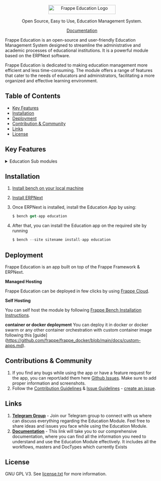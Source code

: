<p align="center">
    <img src="https://github-production-user-asset-6210df.s3.amazonaws.com/65544983/284810651-4625cf57-077d-4a79-b47f-9b989e27e41b.png" alt="Frappe Education Logo" width="220px" height="30px">
    <p align="center">Open Source, Easy to Use, Education Management System.</p>
</p>
<p align="center">
    <a href="https://docs.erpnext.com/docs/v14/user/manual/en/education">
        Documentation
    </a>
</p>

Frappe Education is an open-source and user-friendly Education Management System designed to streamline the administrative and academic processes of educational institutions. It is a powerful module based on the ERPNext software.

Frappe Education is dedicated to making education management more efficient and less time-consuming. The module offers a range of features that cater to the needs of educators and administrators, facilitating a more organized and effective learning environment.

## Table of Contents

- [Key Features](#key-features)
- [Installation](#installation)
- [Deployment](#deployment)
- [Contribution & Community](#contributions--community)
- [Links](#links)
- [License](#license)

## Key Features

<details>
  <summary>Education Sub modules</summary>
    
  <br>

1. **Student Master**

    Maintain comprehensive profiles for students, guardians, and siblings. 👨‍👩‍👧‍👦

    <img width="1316" alt="Screenshot 2024-03-16 at 4 15 33 PM" src="https://github.com/frappe/education/assets/65544983/8a22a217-e637-451a-b95e-489aac846b43">
<br>


2. **Instructor Master**

    Maintain comprehensive profiles for Instructor,and Instructor Log. 🧑‍🏫

    <img width="1200" alt="Screenshot 2023-11-22 at 11 42 46 AM" src="https://github.com/frappe/education/assets/65544983/11524744-de95-4b4a-8cb9-55479ae7aa60">
<br>

3. **Student Admission**
   
    Streamline the admission process for new students. 🎓
   
    <img width="1311" alt="Screenshot 2024-03-08 at 1 18 55 AM" src="https://github.com/frappe/education/assets/65544983/cc40d89d-725e-48aa-a264-99f8d5aa2257">
<br>

4. **Student Promotion**
   
    Promote Students from one class to another. 📋
   
    <img width="1060" alt="Screenshot 2024-03-08 at 1 21 27 AM" src="https://github.com/frappe/education/assets/65544983/5669fe9a-04a0-48af-9bc0-bf5ebb43f325">
<br>

5. **Fee Structure**
   
    Organize and manage the fee structure and schedule payments. 💰
   
    <img width="1242" alt="Screenshot 2024-03-08 at 1 21 58 AM" src="https://github.com/frappe/education/assets/65544983/a021627f-f2a0-4032-8a7a-d10d5493daa1">
<br>

6. **Fee Plans**
   
    Manage fee structure and divide it based on fee plans, such as "Term Wise/Quaterly/Half Yearly/Yearly".
   
    <img width="1350" alt="Screenshot 2024-03-16 at 4 19 48 PM" src="https://github.com/frappe/education/assets/65544983/dd3b30a7-6dee-4dd8-959c-cf2acd681657">
<br>

7. **Course Scheduling**
   
    Efficiently schedule courses and manage course calendars. 🗓️
    
    <img width="1178" alt="Screenshot 2024-03-08 at 1 31 28 AM" src="https://github.com/frappe/education/assets/65544983/e0368d6c-888b-4815-a918-31bc8261996a">
<br>

8. **Student Attendance**
   
    Track and manage student attendance records. ✔️
    
    <img width="1328" alt="Screenshot 2024-03-16 at 4 28 38 PM" src="https://github.com/frappe/education/assets/65544983/1529aab5-8b1d-4ff2-ae71-05c5eb293e08">
<br>

9. **Exam Planning**
    
    Plan Exams effectively. 📝
    
    <img width="1328" alt="Screenshot 2024-03-16 at 4 28 38 PM" src="https://github.com/frappe/education/assets/65544983/b7ed68ea-db57-41de-b4ac-0d9e5432cf45">
<br>

10. **Exam Results**
    
    Manage results for the exams scheduled.
    
    <img width="1297" alt="Screenshot 2024-03-08 at 1 26 25 AM" src="https://github.com/frappe/education/assets/65544983/1b4e12a9-f6b8-46ec-9d14-79a9c5974d21">
<br>

11. **Student Portal**
    
    Students can visit portal to check their time table, attendance, pay fees online and see current and previous grades.
    - Student Time Table
      
        <img width="1439" alt="Screenshot 2024-02-21 at 6 03 02 PM" src="https://github.com/frappe/education/assets/65544983/3bc3f873-ab07-460d-874a-1f051b58a693">

    - Grades/Results
      
        <img width="1435" alt="Screenshot 2024-02-21 at 6 03 09 PM" src="https://github.com/frappe/education/assets/65544983/226acaff-57ef-4205-ba92-a19affba3136">

    - Fee Payment History
      
        <img width="1440" alt="Screenshot 2024-02-21 at 6 03 20 PM" src="https://github.com/frappe/education/assets/65544983/c1e6c407-7eef-4ed5-b204-ca5ea66957ff">

    - Fee Payment via Razorpay
      
        <img width="1440" alt="Screenshot 2024-02-21 at 6 03 54 PM" src="https://github.com/frappe/education/assets/65544983/ef2cc6ca-d4b7-46b6-ae23-f904866f68d7">
        
    - Student Attendance
      
        <img width="1440" alt="Screenshot 2024-02-21 at 6 04 12 PM" src="https://github.com/frappe/education/assets/65544983/4aa46b76-a2c3-4aae-a8c6-bd55303644a6">
    
    - Apply for Leave
      
        <img width="1440" alt="Screenshot 2024-02-21 at 6 04 27 PM" src="https://github.com/frappe/education/assets/65544983/80169122-000c-4aa5-be04-a26b534189ae">
    
    - Student Profile Date
      
        <img width="1440" alt="Screenshot 2024-02-21 at 6 09 03 PM" src="https://github.com/frappe/education/assets/65544983/00d2d84f-4c53-43ad-9fb5-2650da506f07">

<br>
</details>



## Installation
1. [Install bench on your local machine](https://github.com/frappe/bench#installation)
2. [Install ERPNext](https://github.com/frappe/erpnext#installation)
3. Once ERPNext is installed, install the Education App by using:
    
    ```jsx
    $ bench get-app education
    ```
    
4. After that, you can install the Education app on the required site by running
    
    ```jsx
    $ bench --site sitename install-app education
    ```

## Deployment

Frappe Education is an app built on top of the Frappe Framework & ERPNext. 

**Managed Hosting**

Frappe Education can be deployed in few clicks by using [Frappe Cloud](https://frappecloud.com/marketplace/apps/education).

**Self Hosting**

You can self host the module by following [Frappe Bench Installation Instructions](https://github.com/frappe/bench#installation).

**container or docker deployment**
You can deploy it in docker or docker swarm or any other container orchestration with custom container image following this [guide] (https://github.com/frappe/frappe_docker/blob/main/docs/custom-apps.md).

## Contributions & Community

1. If you find any bugs while using the app or have a feature request for the app, you can report/add them here [Github Issues](https://github.com/frappe/education/issues). Make sure to add proper information and screenshots. 
2. Follow the [Contribution Guidelines](https://github.com/frappe/erpnext/wiki/Issue-Guidelines) & [Issue Guidelines](https://github.com/frappe/erpnext/wiki/Issue-Guidelines) - [create an issue](https://github.com/frappe/education/issues/new).

## Links

1. **[Telegram Group](https://t.me/+DcKb53WLxTw2OGM1)** - Join our Telegram group to connect with us where can discuss everything regarding the Education Module. Feel free to share ideas and issues you face while using the Education Module.
2. **[Documentation](https://docs.erpnext.com/docs/v14/user/manual/en/education)** - This link will take you to our comprehensive documentation, where you can find all the information you need to understand and use the Education Module effectively. It includes all the workflows, masters and DocTypes which currently Exists


## License

GNU GPL V3. See [license.txt](https://github.com/frappe/agriculture/blob/develop/license.txt) for more information.
